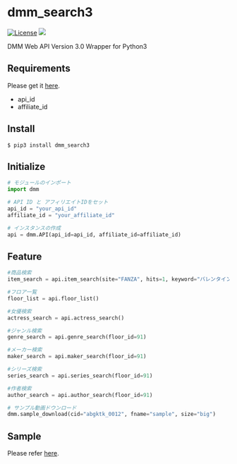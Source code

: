 # dmm_search3

[![License](http://img.shields.io/badge/license-mit-blue.svg?style=flat)](https://github.com/miya/dmm_search3/blob/master/LICENSE.txt)
![](https://github.com/miya/dmm_search3/workflows/workflow/badge.svg)

DMM Web API Version 3.0 Wrapper for Python3

## Requirements
Please get it [here](https://affiliate.dmm.com/api/guide/).

* api_id
* affiliate_id

## Install  
```
$ pip3 install dmm_search3
```

## Initialize
```python
# モジュールのインポート
import dmm

# API ID と アフィリエイトIDをセット
api_id = "your_api_id"
affiliate_id = "your_affiliate_id"

# インスタンスの作成
api = dmm.API(api_id=api_id, affiliate_id=affiliate_id)
```

## Feature
```python
#商品検索
item_search = api.item_search(site="FANZA", hits=1, keyword="バレンタイン")

#フロア一覧
floor_list = api.floor_list()

#女優検索
actress_search = api.actress_search()

#ジャンル検索
genre_search = api.genre_search(floor_id=91)

#メーカー検索
maker_search = api.maker_search(floor_id=91)

#シリーズ検索
series_search = api.series_search(floor_id=91)

#作者検索
author_search = api.author_search(floor_id=91)

# サンプル動画ドウンロード
dmm.sample_download(cid="abgktk_0012", fname="sample", size="big")
```

## Sample
Please refer [here](https://github.com/miya/dmm_search3/blob/master/test.py).
